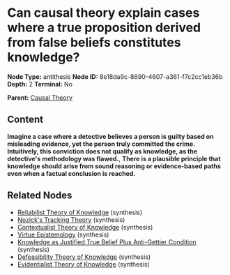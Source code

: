 # Can causal theory explain cases where a true proposition derived from false beliefs constitutes knowledge?

**Node Type:** antithesis
**Node ID:** 8e18da9c-8690-4607-a361-f7c2cc1eb36b
**Depth:** 2
**Terminal:** No

**Parent:** [Causal Theory](causal-theory.md)

## Content

**Imagine a case where a detective believes a person is guilty based on misleading evidence, yet the person truly committed the crime. Intuitively, this conviction does not qualify as knowledge, as the detective's methodology was flawed.**, **There is a plausible principle that knowledge should arise from sound reasoning or evidence-based paths even when a factual conclusion is reached.**

## Related Nodes

- [Reliabilist Theory of Knowledge](reliabilist-theory-of-knowledge.md) (synthesis)
- [Nozick's Tracking Theory](nozicks-tracking-theory.md) (synthesis)
- [Contextualist Theory of Knowledge](contextualist-theory-of-knowledge.md) (synthesis)
- [Virtue Epistemology](virtue-epistemology.md) (synthesis)
- [Knowledge as Justified True Belief Plus Anti-Gettier Condition](knowledge-as-justified-true-belief-plus-anti-gettier-condition.md) (synthesis)
- [Defeasibility Theory of Knowledge](defeasibility-theory-of-knowledge.md) (synthesis)
- [Evidentialist Theory of Knowledge](evidentialist-theory-of-knowledge.md) (synthesis)
